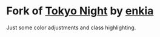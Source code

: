 # Fork of [Tokyo Night](https://marketplace.visualstudio.com/items?itemName=enkia.tokyo-night) by [enkia](https://github.com/enkia/tokyo-night-vscode-theme)

Just some color adjustments and class highlighting.
